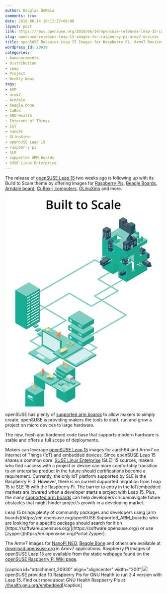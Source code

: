 ```yaml
---
author: Douglas DeMaio
comments: true
date: 2018-06-14 10:12:27+00:00
layout: post
link: https://news.opensuse.org/2018/06/14/opensuse-releases-leap-15-images-for-raspberry-pi-armv7-devices/
slug: opensuse-releases-leap-15-images-for-raspberry-pi-armv7-devices
title: openSUSE Releases Leap 15 Images for Raspberry Pi, Armv7 Devices
wordpress_id: 20929
categories:
- Announcements
- Distribution
- Leap
- Project
- Weekly News
tags:
- ARM
- armv7
- Arndale
- beagle bone
- CuBox
- GNU Health
- Internet of Things
- IoT
- nanoPi
- OLinuXino
- openSUSE Leap 15
- raspberry pi
- SLE
- supported ARM boards
- SUSE Linux Enterprise
---
```


The release of [openSUSE Leap 15](https://news.opensuse.org/2018/05/25/based-on-enterprise-code-tested-millions-of-times-opensuse-leap-15-released/) two weeks ago is following up with its Build to Scale theme by offering images for [Raspberry Pis](https://www.raspberrypi.org/), [Beagle Boards](https://beagleboard.org/), [Arndale board](https://en.wikipedia.org/wiki/Arndale_Board), [CuBox-i computers](https://www.solid-run.com/nxp-family/cubox-i/), [OLinuXino](https://www.olimex.com/Products/OLinuXino/open-source-hardware) and more.![](/wp-content/uploads/2018/05/clear.png)

openSUSE has plenty of [supported arm boards](https://en.opensuse.org/openSUSE:Supported_ARM_boards) to allow makers to simply create. openSUSE is providing makers the tools to start, run and grow a project on micro devices to large hardware.

The new, fresh and hardened code base that supports modern hardware is stable and offers a full scope of deployments.

Makers can leverage [openSUSE Leap 15](https://news.opensuse.org/2018/05/25/based-on-enterprise-code-tested-millions-of-times-opensuse-leap-15-released/) images for aarch64 and Armv7 on Internet of Things (IoT) and embedded devices. Since openSUSE Leap 15 shares a common core  [SUSE Linux Enterprise](https://www.suse.com/products/server/) (SLE) 15 sources, makers who find success with a project or device can more comfortably transition to an enterprise product in the future should certifications become a requirement. Currently, the only IoT platform supported by SLE is the Raspberry Pi 3. However, there is no current supported migration from Leap 15 to SLE 15 with the Raspberry Pi. The barrier to entry in the IoT/embedded markets are lowered when a developer starts a project with Leap 15. Plus, the many [supported arm boards](https://en.opensuse.org/openSUSE:Supported_ARM_boards) can help developers circumnavigate future obstacles that might hinder project’s growth in a developing market.

<!-- more -->Leap 15 brings plenty of community packages and developers using [arm boards](https://en.opensuse.org/openSUSE:Supported_ARM_boards) who are looking for a specific package should search for it on [https://software.opensuse.org/](https://software.opensuse.org/) or use [zypper](https://en.opensuse.org/Portal:Zypper).

The Armv7 images for [NanoPi NEO](//wiki.friendlyarm.com/wiki/index.php/NanoPi_NEO), [Beagle Bone](https://beagleboard.org/bone) and others are available at [download.opensuse.org](//download.opensuse.org/ports/armv7hl/distribution/leap/15.0/appliances/) in Armv7 applications. Raspberry Pi images of openSUSE Leap 15 are available from the static webpage found on the [openSUSE Raspberry Pi Wiki page](https://en.opensuse.org/HCL:Raspberry_Pi3).

[caption id="attachment_20930" align="aligncenter" width="300"]![](/wp-content/uploads/2018/06/Decf1-gX4AAIRci.jpglarge.jpeg) openSUSE provided 10 Raspberry Pis for GNU Health to run 3.4 version with Leap 15. Find out more about GNU Health Raspberry Pis at [//health.gnu.org/embedded](//health.gnu.org/embedded)[/caption]
